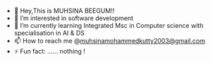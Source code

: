 - 👋 Hey,This is MUHSINA BEEGUM!!
- 👀 I’m interested in software development
- 🌱 I’m currently learning Integrated Msc in Computer science with specialisation in AI & DS
- 📫 How to reach me @muhsinamohammedkutty2003@gmail.com
- ⚡ Fun fact: ...... nothing !

<!---
muhsina419/muhsina419 is a ✨ special ✨ repository because its `README.md` (this file) appears on your GitHub profile.
You can click the Preview link to take a look at your changes.
--->
